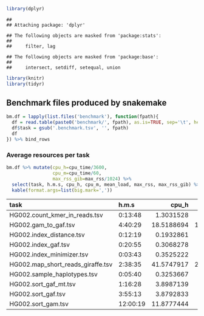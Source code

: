 
``` r
library(dplyr)
```

    ## 
    ## Attaching package: 'dplyr'

    ## The following objects are masked from 'package:stats':
    ## 
    ##     filter, lag

    ## The following objects are masked from 'package:base':
    ## 
    ##     intersect, setdiff, setequal, union

``` r
library(knitr)
library(tidyr)
```

## Benchmark files produced by snakemake

``` r
bm.df = lapply(list.files('benchmark'), function(fpath){
  df = read.table(paste0('benchmark/', fpath), as.is=TRUE, sep='\t', header=TRUE)
  df$task = gsub('.benchmark.tsv', '', fpath)
  df
}) %>% bind_rows
```

### Average resources per task

``` r
bm.df %>% mutate(cpu_h=cpu_time/3600,
                 cpu_m=cpu_time/60,
                 max_rss_gib=max_rss/1024) %>%
  select(task, h.m.s, cpu_h, cpu_m, mean_load, max_rss, max_rss_gib) %>% 
  kable(format.args=list(big.mark=','))
```

| task | h.m.s | cpu_h | cpu_m | mean_load | max_rss | max_rss_gib |
|:---|:---|---:|---:|---:|---:|---:|
| HG002.count_kmer_in_reads.tsv | 0:13:48 | 1.3031528 | 78.18917 | 566.00 | 61,153.05 | 59.7197754 |
| HG002.gam_to_gaf.tsv | 4:40:29 | 18.5188694 | 1,111.13217 | 396.13 | 8,608.69 | 8.4069238 |
| HG002.index_distance.tsv | 0:12:19 | 0.1932861 | 11.59717 | 94.09 | 54,274.38 | 53.0023242 |
| HG002.index_gaf.tsv | 0:20:55 | 0.3068278 | 18.40967 | 87.97 | 5.84 | 0.0057031 |
| HG002.index_minimizer.tsv | 0:03:43 | 0.3525222 | 21.15133 | 567.39 | 45,915.90 | 44.8397461 |
| HG002.map_short_reads_giraffe.tsv | 2:38:35 | 41.5747917 | 2,494.48750 | 1,572.82 | 47,329.29 | 46.2200098 |
| HG002.sample_haplotypes.tsv | 0:05:40 | 0.3253667 | 19.52200 | 344.24 | 29,072.87 | 28.3914746 |
| HG002.sort_gaf_mt.tsv | 1:16:28 | 3.8987139 | 233.92283 | 305.86 | 1,718.68 | 1.6783984 |
| HG002.sort_gaf.tsv | 3:55:13 | 3.8792833 | 232.75700 | 98.95 | 856.61 | 0.8365332 |
| HG002.sort_gam.tsv | 12:00:19 | 11.8777444 | 712.66467 | 98.94 | 7,146.33 | 6.9788379 |
